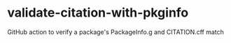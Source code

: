 # validate-citation-with-pkginfo
GitHub action to verify a package's PackageInfo.g and CITATION.cff match

